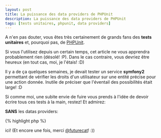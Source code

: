 ```yaml
---
layout: post
title: La puissance des data providers de PHPUnit
description: La puissance des data providers de PHPUnit
tags: [tests unitaires, phpunit, data providers]
---
```


A n'en pas douter, vous êtes très certainement de grands fans des **tests unitaires** et, pourquoi pas, de <a href="https://github.com/sebastianbergmann/phpunit/" title="PHPUnit official repository">PHPUnit</a>.

Si vous l'utilisez depuis un certain temps, cet article ne vous apprendra probablement rien (désolé! :P). Dans le cas contraire, vous devriez être heureux (en tout cas, moi, je l'étais! :D)

Il y a de ça quelques semaines, je devait tester un service **symfony2** permettant de vérifier les droits d'un utilisateur sur une entité précise pour une action donnée. Inutile de préciser que l'éventail des possibilités était large! :D

Si comme moi, une subite envie de fuire vous prends à l'idée de devoir écrire tous ces tests à la main, restez! Et admirez:

**SANS** les datas providers:

{% highlight php %}
<?php
class MonTestCase extends WebTestCase
{
    public function testRightsForCreateBusinessWithAdmin() { ... }
    public function testRightsForUpdateBusinessWithAdmin() { ... }
    public function testRightsForDeleteBusinessWithAdmin() { ... }
}
{% endhighlight %}

Nous sommes ici obligés d'écrire chacun de nos tests un par un...

**AVEC** les datas providers:

{% highlight php %}
<?php
class MonTestCase extends WebTestCase
{
    public static function providerRights()
    {
        return array(
            array('create', 'business', 'admin'),
            array('update', 'business', 'admin'),
            array('delete', 'business', 'admin'),
        );
    }

    /**
    * @dataProvider providerRights
    */
    public function testRightsOK($action, $entity, $role) { ... }
}
{% endhighlight %}

Cette fois, **LE** test (oui, il n'y en a plus qu'un! \o/) attends certains **paramètres** qui lui sont fournis par le **data provider** déclaré juste au dessus. Ce comportement est spécifié à PHPUnit via l'utilisation d'une **annotation** toute simple.

De cette manière, le même test sera lancé pour chacune des données renvoyées par notre data provider! :)

Fantastique non?

Moins de code, moins de bugs, moins de maintenance, plus de lisibilité. Bref, que des avantages! :D
Si vous voulez plus d'informations sur les data providers, n'hésitez pas à consulter l'excellente documentation de PHUnit <a href="http://www.phpunit.de/manual/3.5/en/writing-tests-for-phpunit.html#writing-tests-for-phpunit.data-providers" title="Documentation de PHPUnit: les data providers">ici</a>!

(Et encore une fois, merci <a href="http://twitter.com/#!/futurecat" title="@futurecat">@futurecat</a>! :))
